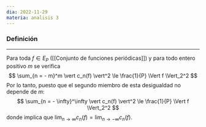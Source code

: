 ```yaml
---
dia: 2022-11-29
materia: analisis 3
---
```

### Definición
---
Para toda $f \in E_P$ ([[Conjunto de funciones periódicas]]) y para todo entero positivo $m$ se verifica $$ \sum_{n = - m}^m \vert c_n(f) \vert^2 \le \frac{1}{P} \Vert f \Vert_2^2 $$
Por lo tanto, puesto que el segundo miembro de esta desigualdad no depende de $m$: $$  \sum_{n = - \infty}^\infty \vert c_n(f) \vert^2 \le \frac{1}{P} \Vert f \Vert_2^2  $$ donde implica que $\lim_{n \to \infty} c_n(f) = \lim_{n \to -\infty} c_n(f)$.